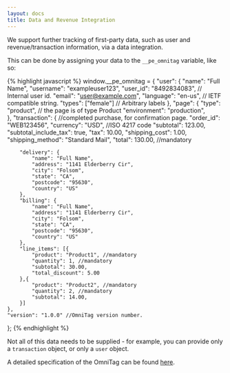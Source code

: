 ```yaml
---
layout: docs
title: Data and Revenue Integration
---
```


We support further tracking of first-party data, such as user and
revenue/transaction information, via a data integration.

This can be done by assigning your data to the `__pe_omnitag` variable, like
so:

{% highlight javascript %}
window.__pe_omnitag = {
    "user": {
        "name": "Full Name",
        "username": "exampleuser123",
        "user_id": "8492834083",     // Internal user id.
        "email": "user@example.com",
        "language": "en-us",         // IETF compatible string.
        "types": ["female"]          // Arbitrary labels
    },
    "page": {
        "type": "product",       // the page is of type Product
        "environment": "production",	
    },
    "transaction": { //completed purchase, for confirmation page.
        "order_id": "WEB123456",
        "currency": "USD", //ISO 4217 code
        "subtotal": 123.00,
        "subtotal_include_tax": true,
        "tax": 10.00,
        "shipping_cost": 1.00,
        "shipping_method": "Standard Mail",
        "total": 130.00, //mandatory

        "delivery": {
            "name": "Full Name",
            "address": "1141 Elderberry Cir",
            "city": "Folsom",
            "state": "CA",
            "postcode": "95630",
            "country": "US"
        },
        "billing": {
            "name": "Full Name",
            "address": "1141 Elderberry Cir",
            "city": "Folsom",
            "state": "CA",
            "postcode": "95630",
            "country": "US"
        },
        "line_items": [{
            "product": "Product1", //mandatory
            "quantity": 1, //mandatory
            "subtotal": 30.00,
            "total_discount": 5.00
        },{
            "product": "Product2", //mandatory
            "quantity": 2, //mandatory
            "subtotal": 14.00,
        }]
    },
    "version": "1.0.0" //OmniTag version number.
};
{% endhighlight %}

Not all of this data needs to be supplied - for example, you can provide only
a `transaction` object, or only a `user` object.

A detailed specification of the OmniTag can be found
[here](/docs/datatracking).

